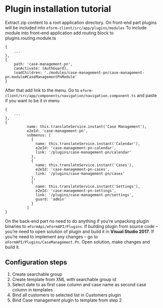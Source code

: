 # Plugin installation tutorial
Extract zip content to a root application directory.
On front-end part plugins will be included into `eform-client/src/app/plugins/modules` To include module into front-end application add routing block to plugins.routing.module.ts


```
{
    ...
},
{
    path: 'case-management-pn',
    canActivate: [AuthGuard],
    loadChildren: './modules/case-management-pn/case-management-pn.module#CaseManagementPnModule'
}
```

After that add link to the menu. Go to `eform-client/src/app/components/navigation/navigation.component.ts` and paste if you want to be it in menu

```
{
    ...
},
{
          name: this.translateService.instant('Case Management'),
          e2eId: 'case-management-pn',
          submenus: [
            {
              name: this.translateService.instant('Calendar'),
              e2eId: 'case-management-pn-calendar',
              link: '/plugins/case-management-pn/calendar'
            },
            {
              name: this.translateService.instant('Cases'),
              e2eId: 'case-management-pn-cases',
              link: '/plugins/case-management-pn/cases'
            },
            {
              name: this.translateService.instant('Settings'),
              e2eId: 'case-management-pn-settings',
              link: '/plugins/case-management-pn/settings',
              guard: 'admin'
            }
          ]
}
```

On the back-end part no need to do anything if you’re unpacking plugin binaries to `eFormApi/eFormAPI/Plugins`. 
If building plugin from source code – you’re need to open solution of plugin and build it in **Visual Studio 2017**.
If you’re need to implement any changes – go to `eFormAPI/Plugins/CaseManagement.Pn`. Open solution, make changes and build it.

## Configuration steps

1. Create searchable group
2. Create template from XML with searchable group id
3. Select date to as first case column and case name as second case column in templates
4. Bind all customers to selected list in Customers plugin
5. Bind Case management plugin to template from step 2
